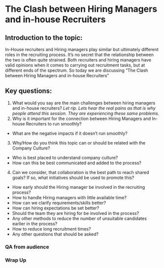 # The Clash between Hiring Managers and in-house Recruiters

## Introduction to the topic:
In-House recruiters and Hiring managers play similar but ultimately different roles in the recruiting process.
It’s no secret that the relationship between the two is often quite strained.
Both recruiters and hiring managers have valid opinions when it comes to carrying out recruitment tasks, but at different ends of the spectrum.
So today we are discussing “The Clash between Hiring Managers and in-house Recruiters”

## Key questions:
1. What would you say are the main challenges between hiring managers and in-house recruiters? _Let rip. Lets hear the real pains as that is why people attend this session. They are experiencing these same problems._
2. Why is it important for the connection between Hiring Managers and In-house Recruiters to run smoothly? 
* What are the negative impacts if it doesn’t run smoothly?
3. Why/How do you think this topic can or should be related with the Company Culture?
* Who is best placed to understand company culture?
* How can this be best communicated and added to the process?
4. Can we consider, that collaboration is the best path to reach shared goals? If so, what initiatives should be used to promote this?
* How early should the Hiring manager be involved in the recruiting process?
* How to handle Hiring managers with little available time?
* How can we clarify requirements/skills better?
* How can hiring expectations be set better?
* Should the team they are hiring for be involved in the process?
* Any other methods to reduce the number of unsuitable candidates earlier in the process?
* How to reduce long recruitment times?
* Any other questions that should be asked?

### QA from audience

### Wrap Up

